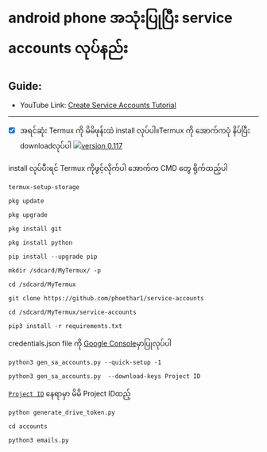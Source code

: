 #  android phone အသုံးပြုပြီး service accounts လုပ်နည်း
## Guide:
- YouTube Link: [Create Service Accounts Tutorial](https://youtu.be/LGWk-UeW4ls)
------
- [x] အရင်ဆုံး Termux ကို မိမိဖုန်းထဲ install လုပ်ပါ။Termux ကို ​အောက်ကပုံ နိပ်ပြီး downloadလုပ်ပါ
[![](https://thumbs.gfycat.com/ChubbyRegularEgret-size_restricted.gif)version 0.117](https://drive.google.com/uc?export=download&id=19VycS90NijIR1u_KYTumRJDu4c2xKK7P)

install လုပ်ပီးရင် Termux ကိုဖွင့်လိုက်ပါ
​အောက်က CMD ​တွေ ရိုက်ထည့်ပါ
```
termux-setup-storage
```
```
pkg update
```
```
pkg upgrade 
```
```
pkg install git
```
```
pkg install python
```
```
pip install --upgrade pip
```
```
mkdir /sdcard/MyTermux/ -p
```
```
cd /sdcard/MyTermux
```
```
git clone https://github.com/phoethar1/service-accounts
```
```
cd /sdcard/MyTermux/service-accounts
```
```
pip3 install -r requirements.txt
```
credentials.json file ကို [Google Console](https://console.cloud.google.com/?pli=1)မှာပြုလုပ်ပါ

```
python3 gen_sa_accounts.py --quick-setup -1
```
```
python3 gen_sa_accounts.py  --download-keys Project ID
```
[`Project ID​`](#) နေရာမှာ မိမိ Project IDထည့်

```
python generate_drive_token.py
```
```
cd accounts
```
```
python3 emails.py
```
